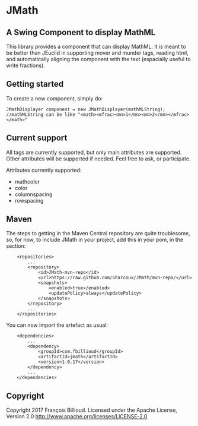 # JMath
## A Swing Component to display MathML

This library provides a component that can display MathML. It is meant to be better than JEuclid in supporting mover and munder tags, reading html, and automatically aligning the component with the text (espacially useful to write fractions).

## Getting started

To create a new component, simply do:

    JMathDisplayer component = new JMathDisplayer(mathMLString);
    //mathMLString can be like "<math><mfrac><mn>1</mn><mn>2</mn></mfrac></math>"

## Current support

All tags are currently supported, but only main attributes are supported. Other attributes will be supported if needed. Feel free to ask, or participate.

Attributes currently supported:

- mathcolor
- color
- columnspacing
- rowspacing

## Maven

The steps to getting in the Maven Central repository are quite troublesome, so, for now, to include JMath in your project, add this in your pom, in the <repositories> section:

        <repositories>
            ...
            <repository>
                <id>JMath-mvn-repo</id>
                <url>https://raw.github.com/Sharcoux/JMath/mvn-repo/</url>
                <snapshots>
                    <enabled>true</enabled>
                    <updatePolicy>always</updatePolicy>
                </snapshots>
            </repository>
            ...
        </repositories>

You can now import the artefact as usual:

	    <dependencies>
	        ...
		    <dependency>
			    <groupId>com.fbillioud</groupId>
			    <artifactId>jmath</artifactId>
			    <version>1.0.17</version>
		    </dependency>
		    ...
        </dependencies>
        
## Copyright

Copyright 2017 François Billioud.
Licensed under the Apache License, Version 2.0
http://www.apache.org/licenses/LICENSE-2.0
